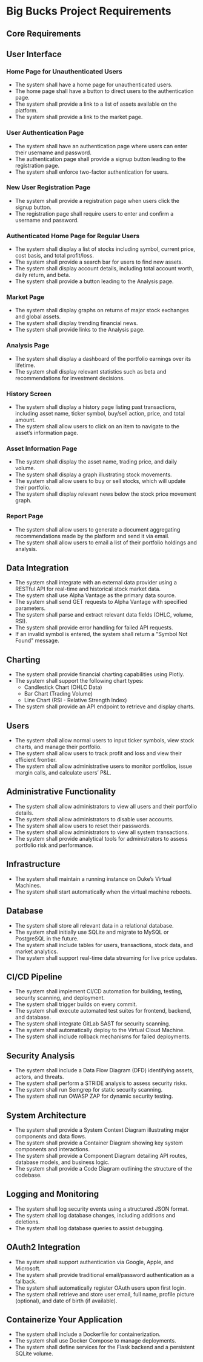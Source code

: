 # Big Bucks Project Requirements

## Core Requirements

## User Interface
### Home Page for Unauthenticated Users
- The system shall have a home page for unauthenticated users. 
- The home page shall have a button to direct users to the authentication page. 
- The system shall provide a link to a list of assets available on the platform. 
- The system shall provide a link to the market page.

### User Authentication Page
- The system shall have an authentication page where users can enter their username and password.
- The authentication page shall provide a signup button leading to the registration page.
- The system shall enforce two-factor authentication for users.

### New User Registration Page
- The system shall provide a registration page when users click the signup button.
- The registration page shall require users to enter and confirm a username and password.

### Authenticated Home Page for Regular Users
- The system shall display a list of stocks including symbol, current price, cost basis, and total profit/loss.
- The system shall provide a search bar for users to find new assets.
- The system shall display account details, including total account worth, daily return, and beta.
- The system shall provide a button leading to the Analysis page.

### Market Page
- The system shall display graphs on returns of major stock exchanges and global assets.
- The system shall display trending financial news.
- The system shall provide links to the Analysis page.

### Analysis Page
- The system shall display a dashboard of the portfolio earnings over its lifetime.
- The system shall display relevant statistics such as beta and recommendations for investment decisions.

### History Screen
- The system shall display a history page listing past transactions, including asset name, ticker symbol, buy/sell action, price, and total amount.
- The system shall allow users to click on an item to navigate to the asset’s information page.

### Asset Information Page
- The system shall display the asset name, trading price, and daily volume.
- The system shall display a graph illustrating stock movements.
- The system shall allow users to buy or sell stocks, which will update their portfolio.
- The system shall display relevant news below the stock price movement graph.

### Report Page
- The system shall allow users to generate a document aggregating recommendations made by the platform and send it via email.
- The system shall allow users to email a list of their portfolio holdings and analysis.

## Data Integration
- The system shall integrate with an external data provider using a RESTful API for real-time and historical stock market data.
- The system shall use Alpha Vantage as the primary data source.
- The system shall send GET requests to Alpha Vantage with specified parameters.
- The system shall parse and extract relevant data fields (OHLC, volume, RSI).
- The system shall provide error handling for failed API requests.
- If an invalid symbol is entered, the system shall return a "Symbol Not Found" message.

## Charting
- The system shall provide financial charting capabilities using Plotly.
- The system shall support the following chart types:
  - Candlestick Chart (OHLC Data)
  - Bar Chart (Trading Volume)
  - Line Chart (RSI - Relative Strength Index)
- The system shall provide an API endpoint to retrieve and display charts.

## Users
- The system shall allow normal users to input ticker symbols, view stock charts, and manage their portfolio.
- The system shall allow users to track profit and loss and view their efficient frontier.
- The system shall allow administrative users to monitor portfolios, issue margin calls, and calculate users’ P&L.

## Administrative Functionality
- The system shall allow administrators to view all users and their portfolio details.
- The system shall allow administrators to disable user accounts.
- The system shall allow users to reset their passwords.
- The system shall allow administrators to view all system transactions.
- The system shall provide analytical tools for administrators to assess portfolio risk and performance.

## Infrastructure
- The system shall maintain a running instance on Duke’s Virtual Machines.
- The system shall start automatically when the virtual machine reboots.

## Database
- The system shall store all relevant data in a relational database.
- The system shall initially use SQLite and migrate to MySQL or PostgreSQL in the future.
- The system shall include tables for users, transactions, stock data, and market analytics.
- The system shall support real-time data streaming for live price updates.

## CI/CD Pipeline
- The system shall implement CI/CD automation for building, testing, security scanning, and deployment.
- The system shall trigger builds on every commit.
- The system shall execute automated test suites for frontend, backend, and database.
- The system shall integrate GitLab SAST for security scanning.
- The system shall automatically deploy to the Virtual Cloud Machine.
- The system shall include rollback mechanisms for failed deployments.

## Security Analysis
- The system shall include a Data Flow Diagram (DFD) identifying assets, actors, and threats.
- The system shall perform a STRIDE analysis to assess security risks.
- The system shall run Semgrep for static security scanning.
- The system shall run OWASP ZAP for dynamic security testing.

## System Architecture
- The system shall provide a System Context Diagram illustrating major components and data flows.
- The system shall provide a Container Diagram showing key system components and interactions.
- The system shall provide a Component Diagram detailing API routes, database models, and business logic.
- The system shall provide a Code Diagram outlining the structure of the codebase.

## Logging and Monitoring
- The system shall log security events using a structured JSON format.
- The system shall log database changes, including additions and deletions.
- The system shall log database queries to assist debugging.

## OAuth2 Integration
- The system shall support authentication via Google, Apple, and Microsoft.
- The system shall provide traditional email/password authentication as a fallback.
- The system shall automatically register OAuth users upon first login.
- The system shall retrieve and store user email, full name, profile picture (optional), and date of birth (if available).

## Containerize Your Application
- The system shall include a Dockerfile for containerization.
- The system shall use Docker Compose to manage deployments.
- The system shall define services for the Flask backend and a persistent SQLite volume.
